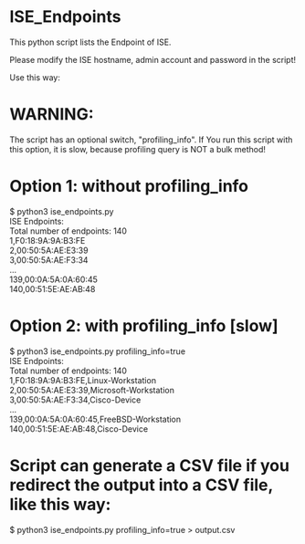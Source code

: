 # ISE_Endpoints

This python script lists the Endpoint of ISE. 

Please modify the ISE hostname, admin account and password in the script!

Use this way:

# WARNING:
The script has an optional switch, "profiling_info". If You run this script with this option, it is slow, because profiling query is NOT a bulk method! 
 

# Option 1: without profiling_info 

$ python3 ise_endpoints.py  
ISE Endpoints:  
Total number of endpoints: 140  
1,F0:18:9A:9A:B3:FE    
2,00:50:5A:AE:E3:39    
3,00:50:5A:AE:F3:34   
...  
139,00:0A:5A:0A:60:45   
140,00:51:5E:AE:AB:48   
  

# Option 2: with profiling_info [slow] 
  
$ python3 ise_endpoints.py profiling_info=true  
ISE Endpoints:  
Total number of endpoints: 140  
1,F0:18:9A:9A:B3:FE,Linux-Workstation  
2,00:50:5A:AE:E3:39,Microsoft-Workstation  
3,00:50:5A:AE:F3:34,Cisco-Device  
...  
139,00:0A:5A:0A:60:45,FreeBSD-Workstation  
140,00:51:5E:AE:AB:48,Cisco-Device  


# Script can generate a CSV file if you redirect the output into a CSV file, like this way:

$ python3 ise_endpoints.py profiling_info=true > output.csv
